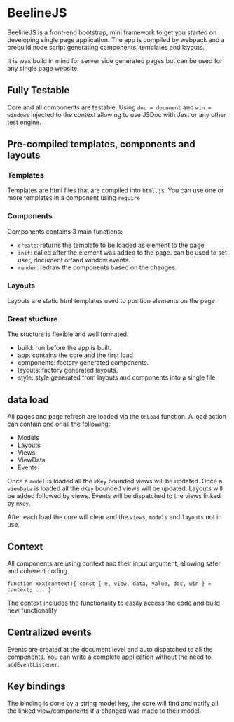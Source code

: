 # BeelineJS

BeelineJS is a front-end bootstrap, mini framework to get you started on developing single page application.
The app is compiled by webpack and a prebuild node script generating components, templates and layouts.

It is was build in mind for server side generated pages but can be used for any single page website.

## Fully Testable
Core and all components are testable.
Using `doc = document` and `win = windows` injected to the context allowing to use JSDoc with Jest or
any other test engine.


## Pre-compiled templates, components and layouts
### Templates
Templates are html files that are compiled into `html.js`.
You can use one or more templates in a component using `require`

### Components
Components contains 3 main functions:
- `create`: returns the template to be loaded as element to the page
- `init`: called after the element was added to the page. can be used to set user, document or/and window events.
- `render`: redraw the components based on the changes.


### Layouts
Layouts are static html templates used to position elements on the page

### Great stucture
The stucture is flexible and well formated.
- build: run before the app is built.
- app: contains the core and the first load
- components: factory generated components.
- layouts: factory generated layouts.
- style: style generated from layouts and components into a single file.

## data load
All pages and page refresh are loaded via the `OnLoad` function.
A load action can contain one or all the following:
- Models
- Layouts
- Views
- ViewData
- Events

Once a `model` is loaded all the `mKey` bounded views will be updated.
Once a `viewData` is loaded all the `dKey` bounded views will be updated.
Layouts will be added followed by views.
Events will be dispatched to the views linked by `mKey`.

After each load the core will clear and the `views`, `models` and `layouts` not in use.

## Context
All components are using context and their input  argument, allowing safer and coherent coding.

`function xxx(context){
   const { e, view, data, value, doc, win } = context;
   ...
}`

The context includes the functionality  to easily access the code and build new functionality

## Centralized events
Events are created at the document level and auto dispatched to all the components.
You can write a complete application without the need to `addEventListener`.

## Key bindings
The binding is done by a string model key, the core will find and notify all the linked view/components if a changed was made to their model.
